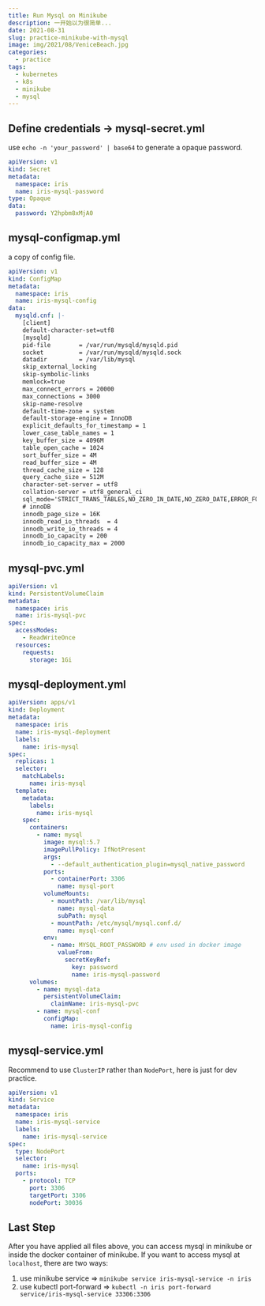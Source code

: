 ```yaml
---
title: Run Mysql on Minikube
description: 一开始以为很简单...
date: 2021-08-31
slug: practice-minikube-with-mysql
image: img/2021/08/VeniceBeach.jpg
categories:
  - practice
tags:
  - kubernetes
  - k8s
  - minikube
  - mysql
---
```


## Define credentials -> mysql-secret.yml

use `echo -n 'your_password' | base64` to generate a opaque password.

```yml
apiVersion: v1
kind: Secret
metadata:
  namespace: iris
  name: iris-mysql-password
type: Opaque
data:
  password: Y2hpbm8xMjA0
```

## mysql-configmap.yml

a copy of config file.

```yml
apiVersion: v1
kind: ConfigMap
metadata:
  namespace: iris
  name: iris-mysql-config
data:
  mysqld.cnf: |-
    [client]
    default-character-set=utf8
    [mysqld]
    pid-file        = /var/run/mysqld/mysqld.pid
    socket          = /var/run/mysqld/mysqld.sock
    datadir         = /var/lib/mysql
    skip_external_locking
    skip-symbolic-links
    memlock=true
    max_connect_errors = 20000
    max_connections = 3000
    skip-name-resolve
    default-time-zone = system
    default-storage-engine = InnoDB
    explicit_defaults_for_timestamp = 1
    lower_case_table_names = 1
    key_buffer_size = 4096M
    table_open_cache = 1024
    sort_buffer_size = 4M
    read_buffer_size = 4M
    thread_cache_size = 128
    query_cache_size = 512M
    character-set-server = utf8
    collation-server = utf8_general_ci
    sql_mode='STRICT_TRANS_TABLES,NO_ZERO_IN_DATE,NO_ZERO_DATE,ERROR_FOR_DIVISION_BY_ZERO,NO_AUTO_CREATE_USER,NO_ENGINE_SUBSTITUTION'
    # innoDB
    innodb_page_size = 16K
    innodb_read_io_threads  = 4
    innodb_write_io_threads = 4
    innodb_io_capacity = 200
    innodb_io_capacity_max = 2000
```

## mysql-pvc.yml

```yml
apiVersion: v1
kind: PersistentVolumeClaim
metadata:
  namespace: iris
  name: iris-mysql-pvc
spec:
  accessModes:
    - ReadWriteOnce
  resources:
    requests:
      storage: 1Gi
```

## mysql-deployment.yml

```yml
apiVersion: apps/v1
kind: Deployment
metadata:
  namespace: iris
  name: iris-mysql-deployment
  labels:
    name: iris-mysql
spec:
  replicas: 1
  selector:
    matchLabels:
      name: iris-mysql
  template:
    metadata:
      labels:
        name: iris-mysql
    spec:
      containers:
        - name: mysql
          image: mysql:5.7
          imagePullPolicy: IfNotPresent
          args:
            - --default_authentication_plugin=mysql_native_password
          ports:
            - containerPort: 3306
              name: mysql-port
          volumeMounts:
            - mountPath: /var/lib/mysql
              name: mysql-data
              subPath: mysql
            - mountPath: /etc/mysql/mysql.conf.d/
              name: mysql-conf
          env:
            - name: MYSQL_ROOT_PASSWORD # env used in docker image
              valueFrom:
                secretKeyRef:
                  key: password
                  name: iris-mysql-password
      volumes:
        - name: mysql-data
          persistentVolumeClaim:
            claimName: iris-mysql-pvc
        - name: mysql-conf
          configMap:
            name: iris-mysql-config
```

## mysql-service.yml

Recommend to use `ClusterIP` rather than `NodePort`, here is just for dev practice.

```yml
apiVersion: v1
kind: Service
metadata:
  namespace: iris
  name: iris-mysql-service
  labels:
    name: iris-mysql-service
spec:
  type: NodePort
  selector:
    name: iris-mysql
  ports:
    - protocol: TCP
      port: 3306
      targetPort: 3306
      nodePort: 30036
```

## Last Step

After you have applied all files above, you can access mysql in minikube or inside the docker container of minikube. If you want to access mysql at `localhost`, there are two ways:

1. use minikube service => `minikube service iris-mysql-service -n iris`
2. use kubectl port-forward => `kubectl -n iris port-forward service/iris-mysql-service 33306:3306`
